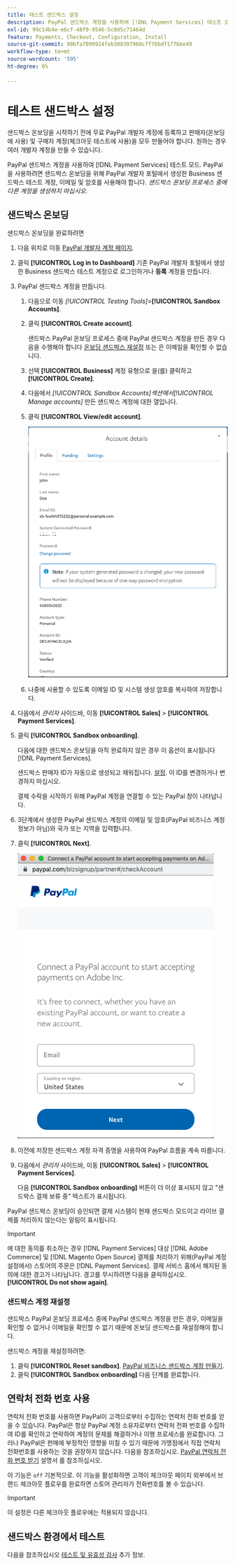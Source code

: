 ```yaml
---
title: 테스트 샌드박스 설정
description: PayPal 샌드박스 계정을 사용하여 [!DNL Payment Services] 테스트 모드.
exl-id: 99c14b4e-e6cf-48f9-9546-5c0d5c71464d
feature: Payments, Checkout, Configuration, Install
source-git-commit: 90bfa7099924feb308397960cff76bdf177bbe49
workflow-type: tm+mt
source-wordcount: '595'
ht-degree: 0%

---
```


# 테스트 샌드박스 설정

샌드박스 온보딩을 시작하기 전에 무료 PayPal 개발자 계정에 등록하고 판매자(온보딩에 사용) 및 구매자 계정(체크아웃 테스트에 사용)을 모두 만들어야 합니다. 원하는 경우 여러 개발자 계정을 만들 수 있습니다.

PayPal 샌드박스 계정을 사용하여 [!DNL Payment Services] 테스트 모드. PayPal을 사용하려면 샌드박스 온보딩을 위해 PayPal 개발자 포털에서 생성한 Business 샌드박스 테스트 계정, 이메일 및 암호를 사용해야 합니다. *샌드박스 온보딩 프로세스 중에 다른 계정을 생성하지 마십시오.*

## 샌드박스 온보딩

샌드박스 온보딩을 완료하려면

1. 다음 위치로 이동 [PayPal 개발자 계정 페이지](https://developer.paypal.com/developer/accounts/).
1. 클릭 **[!UICONTROL Log in to Dashboard]** 기존 PayPal 개발자 포털에서 생성한 Business 샌드박스 테스트 계정으로 로그인하거나 **등록** 계정을 만듭니다.
1. PayPal 샌드박스 계정을 만듭니다.
   1. 다음으로 이동 _[!UICONTROL Testing Tools]_>**[!UICONTROL Sandbox Accounts]**.
   1. 클릭 **[!UICONTROL Create account]**.

      샌드박스 PayPal 온보딩 프로세스 중에 PayPal 샌드박스 계정을 만든 경우 다음을 수행해야 합니다 [온보딩 샌드박스 재설정](#reset-your-sandbox-account) 또는 은 이메일을 확인할 수 없습니다.

   1. 선택 **[!UICONTROL Business]** 계정 유형으로 을(를) 클릭하고 **[!UICONTROL Create]**.
   1. 다음에서 _[!UICONTROL Sandbox Accounts]_섹션에서_[!UICONTROL Manage accounts]_ 만든 샌드박스 계정에 대한 열입니다.
   1. 클릭 **[!UICONTROL View/edit account]**.

      ![PayPal - 샌드박스 계정 보기/편집](assets/onboarding-viewedit-sandbox.png)

   1. 나중에 사용할 수 있도록 이메일 ID 및 시스템 생성 암호를 복사하여 저장합니다.

1. 다음에서 _관리자_ 사이드바, 이동 **[!UICONTROL Sales]** > **[!UICONTROL Payment Services]**.
1. 클릭 **[!UICONTROL Sandbox onboarding]**.

   다음에 대한 샌드박스 온보딩을 아직 완료하지 않은 경우 이 옵션이 표시됩니다 [!DNL Payment Services].

   샌드박스 판매자 ID가 자동으로 생성되고 채워집니다. [설정](settings.md). 이 ID를 변경하거나 변경하지 마십시오.

   결제 수락을 시작하기 위해 PayPal 계정을 연결할 수 있는 PayPal 창이 나타납니다.

1. 3단계에서 생성한 PayPal 샌드박스 계정의 이메일 및 암호(PayPal 비즈니스 계정 정보가 아님)와 국가 또는 지역을 입력합니다.
1. 클릭 **[!UICONTROL Next]**.

   ![PayPal - 결제를 위한 PayPal 계정 연결](assets/paypal-connectacct.png)

1. 이전에 저장한 샌드박스 계정 자격 증명을 사용하여 PayPal 흐름을 계속 따릅니다.
1. 다음에서 _관리자_ 사이드바, 이동 **[!UICONTROL Sales]** > **[!UICONTROL Payment Services]**.

   다음 **[!UICONTROL Sandbox onboarding]** 버튼이 더 이상 표시되지 않고 &quot;샌드박스 결제 보류 중&quot; 텍스트가 표시됩니다.

PayPal 샌드박스 온보딩이 승인되면 결제 시스템이 현재 샌드박스 모드이고 라이브 결제를 처리하지 않는다는 알림이 표시됩니다.

>[!IMPORTANT]
>
>에 대한 동의를 취소하는 경우 [!DNL Payment Services] 대상 [!DNL Adobe Commerce] 및 [!DNL Magento Open Source] 결제를 처리하기 위해(PayPal 계정 설정에서) 스토어의 주문은 [!DNL Payment Services]. 결제 서비스 홈에서 해지된 동의에 대한 경고가 나타납니다. 경고를 무시하려면 다음을 클릭하십시오. **[!UICONTROL Do not show again]**.

### 샌드박스 계정 재설정

샌드박스 PayPal 온보딩 프로세스 중에 PayPal 샌드박스 계정을 만든 경우, 이메일을 확인할 수 없거나 이메일을 확인할 수 없기 때문에 온보딩 샌드박스를 재설정해야 합니다.

샌드박스 계정을 재설정하려면:

1. 클릭 **[!UICONTROL Reset sandbox]**. [PayPal 비즈니스 샌드박스 계정 만들기](https://developer.paypal.com/docs/api-basics/sandbox/accounts/#create-a-business-sandbox-account).
1. 클릭 **[!UICONTROL Sandbox onboarding]** 다음 단계를 완료합니다.

## 연락처 전화 번호 사용

연락처 전화 번호를 사용하면 PayPal이 고객으로부터 수집하는 연락처 전화 번호를 얻을 수 있습니다. PayPal은 항상 PayPal 계정 소유자로부터 연락처 전화 번호를 수집하여 ID를 확인하고 연락하여 계정의 문제를 해결하거나 이행 프로세스를 완료합니다. 그러나 PayPal은 판매에 부정적인 영향을 미칠 수 있기 때문에 가맹점에서 직접 연락처 전화번호를 사용하는 것을 권장하지 않습니다. 다음을 참조하십시오. [PayPal 연락처 전화 번호 받기](https://developer.paypal.com/docs/admin/checkout-settings/#get-contact-telephone-numbers) 설명서 를 참조하십시오.

이 기능은 `off` 기본적으로. 이 기능을 활성화하면 고객이 체크아웃 페이지 외부에서 브랜드 체크아웃 플로우를 완료하면 스토어 관리자가 전화번호를 볼 수 있습니다.

>[!IMPORTANT]
>
>이 설정은 다른 체크아웃 플로우에는 적용되지 않습니다.

## 샌드박스 환경에서 테스트

다음을 참조하십시오 [테스트 및 유효성 검사](test-validate.md) 추가 정보.
